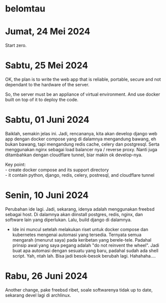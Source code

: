 # belomtau

# Jumat, 24 Mei 2024

Start zero.

# Sabtu, 25 Mei 2024

OK, the plan is to write the web app that is reliable, portable, secure and not dependant to the hardware of the server.

So, the server must be an appliance of virtual environment. And use docker built on top of it to deploy the code.

# Sabtu, 01 Juni 2024

Baiklah, semakin jelas ini. Jadi, rencananya, kita akan develop django web app dengan docker compose yang di dalamnya mengandung bawang, eh bukan bawang, tapi mengandung redis cache, celery dan postgresql. Serta menggunakan nginx sebagai load balancer nya / reverse proxy. Nanti juga ditambahkan dengan cloudflare tunnel, biar makin ok develop-nya.

Key point:<br />
    - create docker compose and its support directory<br />
    - it contain python, django, redis, celery, postresql, and cloudflare tunnel

# Senin, 10 Juni 2024

Perubahan ide lagi. Jadi, sekarang, idenya adalah menggunakan freebsd sebagai host. Di dalamnya akan diinstall postgres, redis, nginx, dan software lain yang diperlukan. Lalu, build django di dalamnya.<br />

- Ide ini muncul setelah melakukan riset untuk docker compose dan kubernetes mengenai automasi yang tersedia. Ternyata semua mengarah (menurut saya) pada keribetan yang berele-tele. Padahal prinsip awal yang saya pegang adalah "do not reinvent the wheel". Jadi buat apa automasi dengan sesuatu yang baru, padahal sudah ada shell script. Yah, ntah lah. Bisa jadi besok-besok berubah lagi. Hahahaha....

# Rabu, 26 Juni 2024

Another change, pake freebsd ribet, soale softwarenya tidak up to date, sekarang devel lagi di archlinux.